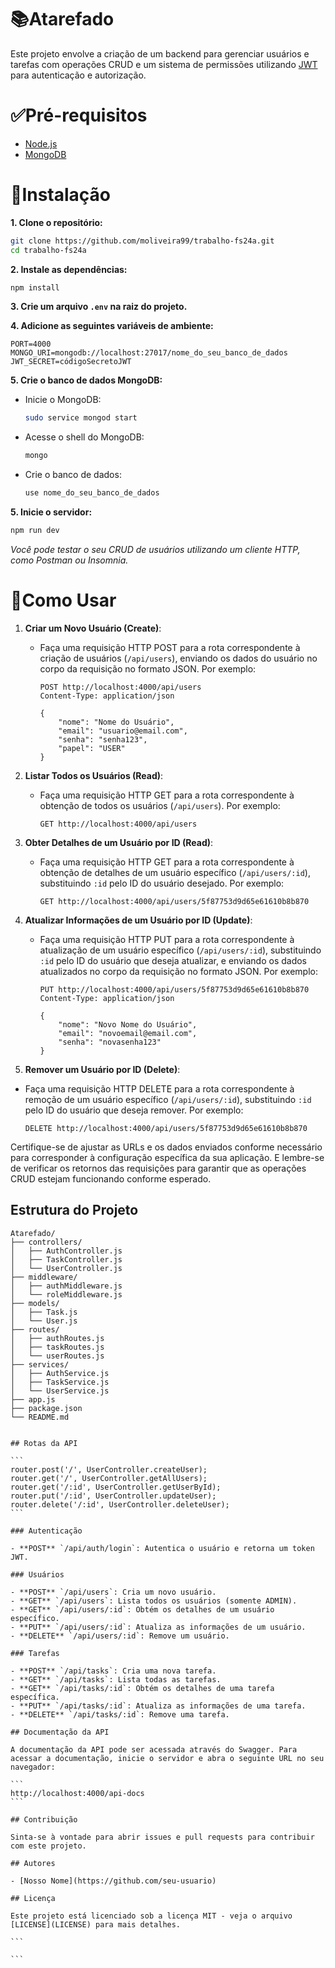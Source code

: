 

# 📚Atarefado

Este projeto envolve a criação de um backend para gerenciar usuários e tarefas com operações CRUD e um sistema de permissões utilizando [JWT](https://jwt.io/) para autenticação e autorização.

# ✅Pré-requisitos
- [Node.js](https://nodejs.org/en)
- [MongoDB](https://www.mongodb.com/)

# 💾Instalação

**1. Clone o repositório:**

   ```bash
   git clone https://github.com/moliveira99/trabalho-fs24a.git
   cd trabalho-fs24a
   ```

**2. Instale as dependências:**

   ```bash
   npm install
   ```

**3. Crie um arquivo `.env` na raiz do projeto.**

**4. Adicione as seguintes variáveis de ambiente:**

   ```env
   PORT=4000
   MONGO_URI=mongodb://localhost:27017/nome_do_seu_banco_de_dados
   JWT_SECRET=códigoSecretoJWT
   ```

**5. Crie o banco de dados MongoDB:**

   - Inicie o MongoDB:
     ```bash
     sudo service mongod start
     ```
   - Acesse o shell do MongoDB:
     ```bash
     mongo
     ```
   - Crie o banco de dados:
     ```javascript
     use nome_do_seu_banco_de_dados
     ```

**5. Inicie o servidor:**
   ```bash
   npm run dev
   ```

*Você pode testar o seu CRUD de usuários utilizando um cliente HTTP, como Postman ou Insomnia.*

# 📖Como Usar

1. **Criar um Novo Usuário (Create)**:

   - Faça uma requisição HTTP POST para a rota correspondente à criação de usuários (`/api/users`), enviando os dados do usuário no corpo da requisição no formato JSON. Por exemplo:

     ```
     POST http://localhost:4000/api/users
     Content-Type: application/json

     {
         "nome": "Nome do Usuário",
         "email": "usuario@email.com",
         "senha": "senha123",
         "papel": "USER"
     }
     ```

2. **Listar Todos os Usuários (Read)**:

   - Faça uma requisição HTTP GET para a rota correspondente à obtenção de todos os usuários (`/api/users`). Por exemplo:
     ```
     GET http://localhost:4000/api/users
     ```

3. **Obter Detalhes de um Usuário por ID (Read)**:

   - Faça uma requisição HTTP GET para a rota correspondente à obtenção de detalhes de um usuário específico (`/api/users/:id`), substituindo `:id` pelo ID do usuário desejado. Por exemplo:
     ```
     GET http://localhost:4000/api/users/5f87753d9d65e61610b8b870
     ```

4. **Atualizar Informações de um Usuário por ID (Update)**:

   - Faça uma requisição HTTP PUT para a rota correspondente à atualização de um usuário específico (`/api/users/:id`), substituindo `:id` pelo ID do usuário que deseja atualizar, e enviando os dados atualizados no corpo da requisição no formato JSON. Por exemplo:

     ```
     PUT http://localhost:4000/api/users/5f87753d9d65e61610b8b870
     Content-Type: application/json

     {
         "nome": "Novo Nome do Usuário",
         "email": "novoemail@email.com",
         "senha": "novasenha123"
     }
     ```

5. **Remover um Usuário por ID (Delete)**:

- Faça uma requisição HTTP DELETE para a rota correspondente à remoção de um usuário específico (`/api/users/:id`), substituindo `:id` pelo ID do usuário que deseja remover. Por exemplo:
  ```
  DELETE http://localhost:4000/api/users/5f87753d9d65e61610b8b870
  ```

Certifique-se de ajustar as URLs e os dados enviados conforme necessário para corresponder à configuração específica da sua aplicação. E lembre-se de verificar os retornos das requisições para garantir que as operações CRUD estejam funcionando conforme esperado.


## Estrutura do Projeto

```plaintext
Atarefado/
├── controllers/
│   ├── AuthController.js
│   ├── TaskController.js
│   └── UserController.js
├── middleware/
│   ├── authMiddleware.js
│   └── roleMiddleware.js
├── models/
│   ├── Task.js
│   └── User.js
├── routes/
│   ├── authRoutes.js
│   ├── taskRoutes.js
│   └── userRoutes.js
├── services/
│   ├── AuthService.js
│   ├── TaskService.js
│   └── UserService.js
├── app.js
├── package.json
└── README.md
```
````

## Rotas da API

```
router.post('/', UserController.createUser);
router.get('/', UserController.getAllUsers);
router.get('/:id', UserController.getUserById);
router.put('/:id', UserController.updateUser);
router.delete('/:id', UserController.deleteUser);
```

### Autenticação

- **POST** `/api/auth/login`: Autentica o usuário e retorna um token JWT.

### Usuários

- **POST** `/api/users`: Cria um novo usuário.
- **GET** `/api/users`: Lista todos os usuários (somente ADMIN).
- **GET** `/api/users/:id`: Obtém os detalhes de um usuário específico.
- **PUT** `/api/users/:id`: Atualiza as informações de um usuário.
- **DELETE** `/api/users/:id`: Remove um usuário.

### Tarefas

- **POST** `/api/tasks`: Cria uma nova tarefa.
- **GET** `/api/tasks`: Lista todas as tarefas.
- **GET** `/api/tasks/:id`: Obtém os detalhes de uma tarefa específica.
- **PUT** `/api/tasks/:id`: Atualiza as informações de uma tarefa.
- **DELETE** `/api/tasks/:id`: Remove uma tarefa.

## Documentação da API

A documentação da API pode ser acessada através do Swagger. Para acessar a documentação, inicie o servidor e abra o seguinte URL no seu navegador:

```
http://localhost:4000/api-docs
```

## Contribuição

Sinta-se à vontade para abrir issues e pull requests para contribuir com este projeto.

## Autores

- [Nosso Nome](https://github.com/seu-usuario)

## Licença

Este projeto está licenciado sob a licença MIT - veja o arquivo [LICENSE](LICENSE) para mais detalhes.

```

```
